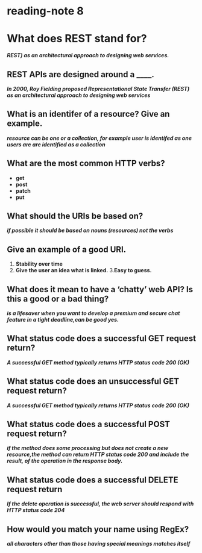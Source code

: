 # reading-note 8


# What does REST stand for?
***REST) as an architectural approach to designing web services.***

## REST APIs are designed around a ____.
***In 2000, Roy Fielding proposed Representational State Transfer (REST) as an architectural approach to designing web services***

## What is an identifer of a resource? Give an example.
***resource can be one or a collection, for example user is identifed as one users are are identified as a collection***

## What are the most common HTTP verbs?
* __get__
* __post__
* __patch__
* __put__


## What should the URIs be based on?
***if possible it should be based on nouns (resources) not the verbs***
## Give an example of a good URI.

1. __Stability over time__
2. __Give the user an idea what is linked.__
3.__Easy to guess.__

## What does it mean to have a ‘chatty’ web API? Is this a good or a bad thing?
***is a lifesaver when you want to develop a premium and secure chat feature in a tight deadline,can be good yes.***

## What status code does a successful GET request return?
***A successful GET method typically returns HTTP status code 200 (OK)***

## What status code does an unsuccessful GET request return?
***A successful GET method typically returns HTTP status code 200 (OK)***
## What status code does a successful POST request return?
***if the method does some processing but does not create a new resource,the method can return HTTP status code 200 and include the result,
of the operation in the response body.***

## What status code does a successful DELETE request return
***If the delete operation is successful, the web server should respond with HTTP status code 204***

## How would you match your name using RegEx?
***all characters other than those having special meanings matches itself***
